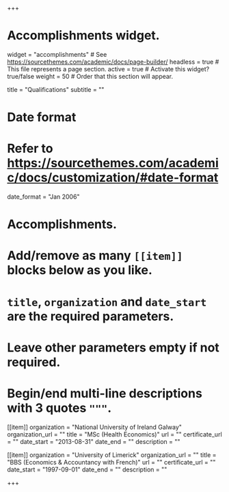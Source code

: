 +++
# Accomplishments widget.
widget = "accomplishments"  # See https://sourcethemes.com/academic/docs/page-builder/
headless = true  # This file represents a page section.
active = true  # Activate this widget? true/false
weight = 50  # Order that this section will appear.

title = "Qualifications"
subtitle = ""

# Date format
#   Refer to https://sourcethemes.com/academic/docs/customization/#date-format
date_format = "Jan 2006"

# Accomplishments.
#   Add/remove as many `[[item]]` blocks below as you like.
#   `title`, `organization` and `date_start` are the required parameters.
#   Leave other parameters empty if not required.
#   Begin/end multi-line descriptions with 3 quotes `"""`.

[[item]]
  organization = "National University  of Ireland  Galway"
  organization_url = ""
  title = "MSc  (Health  Economics)"
  url = ""
  certificate_url = ""
  date_start = "2013-08-31"
  date_end = ""
  description = ""

[[item]]
  organization = "University of Limerick"
  organization_url = ""
  title = "BBS  (Economics  &  Accountancy  with French)"
  url = ""
  certificate_url = ""
  date_start = "1997-09-01"
  date_end = ""
  description = ""

+++
